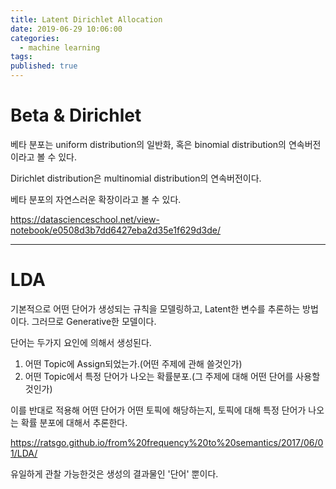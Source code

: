 ```yaml
---
title: Latent Dirichlet Allocation
date: 2019-06-29 10:06:00
categories:
  - machine learning
tags:
published: true
---
```


# Beta & Dirichlet

베타 분포는 uniform distribution의 일반화, 혹은 binomial distribution의 연속버전이라고 볼 수 있다.

Dirichlet distribution은 multinomial distribution의 연속버전이다.

베타 분포의 자연스러운 확장이라고 볼 수 있다.

https://datascienceschool.net/view-notebook/e0508d3b7dd6427eba2d35e1f629d3de/

- - -

# LDA

기본적으로 어떤 단어가 생성되는 규칙을 모델링하고, Latent한 변수를 추론하는 방법이다. 그러므로 Generative한 모델이다.

단어는 두가지 요인에 의해서 생성된다.

1. 어떤 Topic에 Assign되었는가.(어떤 주제에 관해 쓸것인가)
2. 어떤 Topic에서 특정 단어가 나오는 확률분포.(그 주제에 대해 어떤 단어를 사용할 것인가)

이를 반대로 적용해 어떤 단어가 어떤 토픽에 해당하는지, 토픽에 대해 특정 단어가 나오는 확률 분포에 대해서 추론한다.

https://ratsgo.github.io/from%20frequency%20to%20semantics/2017/06/01/LDA/

유일하게 관찰 가능한것은 생성의 결과물인 '단어' 뿐이다.



